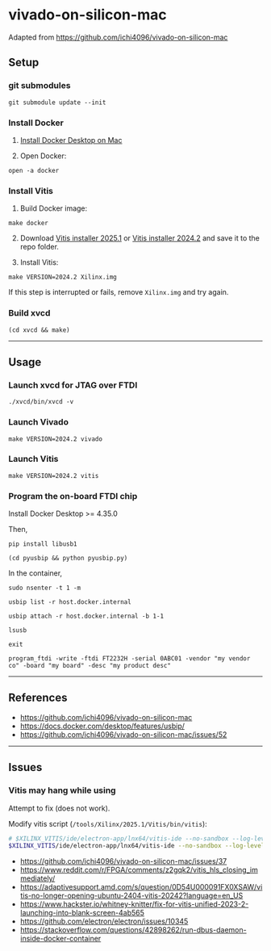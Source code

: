 # vivado-on-silicon-mac

Adapted from https://github.com/ichi4096/vivado-on-silicon-mac

## Setup

### git submodules

```console
git submodule update --init
```

### Install Docker

1. [Install Docker Desktop on Mac](https://docs.docker.com/desktop/setup/install/mac-install/)

2. Open Docker:
```console
open -a docker
```

### Install Vitis

1. Build Docker image:
```console
make docker
```

2. Download [Vitis installer 2025.1](https://www.xilinx.com/member/forms/download/xef.html?filename=FPGAs_AdaptiveSoCs_Unified_SDI_2025.1_0530_0145_Lin64.bin) or [Vitis installer 2024.2](https://www.xilinx.com/member/forms/download/xef.html?filename=FPGAs_AdaptiveSoCs_Unified_2024.2_1113_1001_Lin64.bin) and save it to the repo folder.

3. Install Vitis:
```console
make VERSION=2024.2 Xilinx.img
```
If this step is interrupted or fails, remove `Xilinx.img` and try again.

### Build xvcd

```console
(cd xvcd && make)
```

---

## Usage

### Launch xvcd for JTAG over FTDI

```console
./xvcd/bin/xvcd -v
```

### Launch Vivado

```console
make VERSION=2024.2 vivado
```

### Launch Vitis

```console
make VERSION=2024.2 vitis
```

### Program the on-board FTDI chip

Install Docker Desktop >= 4.35.0

Then,

```console
pip install libusb1
```

```console
(cd pyusbip && python pyusbip.py)
```

In the container,

```console
sudo nsenter -t 1 -m
```

```console
usbip list -r host.docker.internal
```

```console
usbip attach -r host.docker.internal -b 1-1
```

```console
lsusb
```

```console
exit
```

```console
program_ftdi -write -ftdi FT2232H -serial 0ABC01 -vendor "my vendor co" -board "my board" -desc "my product desc"
```

---

## References

* https://github.com/ichi4096/vivado-on-silicon-mac
* https://docs.docker.com/desktop/features/usbip/
* https://github.com/ichi4096/vivado-on-silicon-mac/issues/52

---

## Issues

### Vitis may hang while using

Attempt to fix (does not work).

Modify vitis script (`/tools/Xilinx/2025.1/Vitis/bin/vitis`):
```bash
# $XILINX_VITIS/ide/electron-app/lnx64/vitis-ide --no-sandbox --log-level=debug $workspace_path ${analyzeArgs[@]} > /dev/null 2>&1 &
$XILINX_VITIS/ide/electron-app/lnx64/vitis-ide --no-sandbox --log-level=debug --disable-gpu --disable-software-rasterizer $workspace_path ${analyzeArgs[@]}
```

* https://github.com/ichi4096/vivado-on-silicon-mac/issues/37
* https://www.reddit.com/r/FPGA/comments/z2gqk2/vitis_hls_closing_immediately/
* https://adaptivesupport.amd.com/s/question/0D54U000091FX0XSAW/vitis-no-longer-opening-ubuntu-2404-vitis-20242?language=en_US
* https://www.hackster.io/whitney-knitter/fix-for-vitis-unified-2023-2-launching-into-blank-screen-4ab565
* https://github.com/electron/electron/issues/10345
* https://stackoverflow.com/questions/42898262/run-dbus-daemon-inside-docker-container

